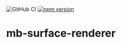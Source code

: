 ![GitHub CI](https://github.com/magiclabs-ai/mb-web-sdk/actions/workflows/ci.yml/badge.svg) [![npm version](https://img.shields.io/npm/v/@magiclabs.ai/mb-web-sdk.svg)](https://www.npmjs.com/package/@magiclabs.ai/mb-web-sdk)

# mb-surface-renderer
